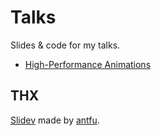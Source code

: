 # Talks

Slides & code for my talks.

- [High-Performance Animations](./high-performance-animations)

## THX

[Slidev](https://github.com/slidevjs/slidev) made by [antfu](antfu.me).
